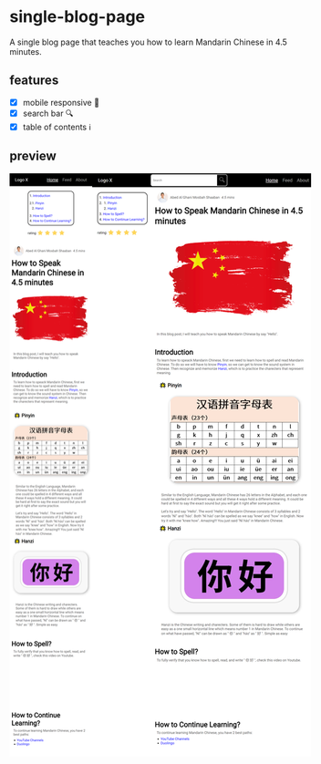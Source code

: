 # single-blog-page
A single blog page that teaches you how to learn Mandarin Chinese in 4.5 minutes.

## features
- [x] mobile responsive 📱
- [x] search bar 🔍
- [x] table of contents ℹ

## preview
<div style="display:flex; flex-direction:row">
  
<img src="./public/mobile-prev.png" width="300" />
<img src="./public/desktop-prev.png" width="700" />
</div>
